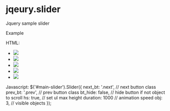 jqeury.slider
=============

Jquery sample slider

Example

HTML:
<div id="slider">
    <a href="#" class="prev"></a>
    <ul>
        <li>
            <img src="/images/sl1.png" border="0">
        </li>
        <li>
            <img src="/images/sl2.png" border="0">
        </li>
        <li>
            <img src="/images/sl3.png" border="0">
        </li>
        <li>
            <img src="/images/sl4.png" border="0">
        </li>
        <li>
            <img src="/images/sl5.png" border="0">
        </li>
    </ul>
    <a href="#" class="next"></a>
</div>
Javascript:
$('#main-slider').Slider({
		next_bt: '.next', // next button class
		prev_bt: '.prev', // prev button class
		bt_hide: false, // hide button if not object to scroll
		hs: true, // set ul max height
		duration: 1000 // animation speed
        obj: 3, // visible objects
    });